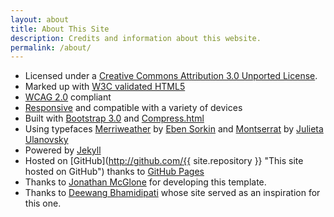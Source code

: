 ```yaml
---
layout: about
title: About This Site
description: Credits and information about this website.
permalink: /about/
---
```


-   Licensed under a [Creative Commons Attribution 3.0 Unported License](http://creativecommons.org/licenses/by/3.0/deed.en_US).
-   Marked up with [W3C validated HTML5](http://validator.w3.org/check?uri=http%3A%2F%2Fjmcglone.com%2F "HTML5 Validator")
-   [WCAG 2.0](http://www.w3.org/TR/WCAG20/ "WCAG 2.0") compliant
-   [Responsive](http://alistapart.com/article/responsive-web-design "Responsive Web Design at A List Apart") and compatible with a variety of devices
-   Built with [Bootstrap 3.0](http://getbootstrap.com/ "Bootstrap 3.0") and [Compress.html](http://jch.penibelst.de/)
-   Using typefaces [Merriweather](http://www.google.com/fonts/specimen/Merriweather "Merriweather") by [Eben Sorkin](https://plus.google.com/106288796449831139244/about "Eben Sorkin") and [Montserrat](http://www.google.com/fonts/specimen/Montserrat "Montserrat") by [Julieta Ulanovsky](http://www.zkysky.com.ar/ "ZkySky Design")
-   Powered by [Jekyll](http://jekyllrb.com/ "Jekyll")
-   Hosted on [GitHub](http://github.com/{{ site.repository }} "This site hosted on GitHub") thanks to [GitHub Pages](http://pages.github.com/ "GitHub Pages")
-   Thanks to [Jonathan McGlone](https:/jmcglone.com/ "Jonathan McGlone") for developing this template. 
-   Thanks to [Deewang Bhamidipati](https://bdeewang.com/ "Deewang Bhamidipati") whose site served as an inspiration for this one.
